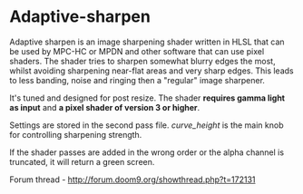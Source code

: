 # Adaptive-sharpen

Adaptive sharpen is an image sharpening shader written in HLSL that can be used by MPC-HC or MPDN and other software that can use pixel shaders. The shader tries to sharpen somewhat blurry edges the most, whilst avoiding sharpening near-flat areas and very sharp edges. This leads to less banding, noise and ringing then a "regular" image sharpener.

It's tuned and designed for post resize. The shader <B>requires gamma light as input</B> and <B>a pixel shader of version 3 or higher</B>.

Settings are stored in the second pass file.
<i>curve_height</i> is the main knob for controlling sharpening strength.

If the shader passes are added in the wrong order or the alpha channel is truncated, it will return a green screen.
 
Forum thread - http://forum.doom9.org/showthread.php?t=172131

